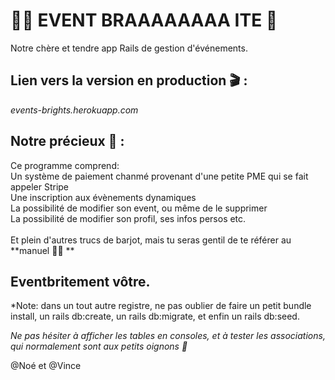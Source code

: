 
  <h1> 🕺🏻 EVENT BRAAAAAAAA ITE 🕺 </h1>

  Notre chère et tendre app Rails de gestion d'événements.

  <h2> Lien vers la version en production 🎬 :</h2>

  *events-brights.herokuapp.com*

  <h2> Notre précieux 💎 :</h2>

  Ce programme comprend:</br>
  Un système de paiement chanmé provenant d'une petite PME qui se fait appeler Stripe</br>
  Une inscription aux évènements dynamiques</br>
  La possibilité de modifier son event, ou même de le supprimer</br>
  La possibilité de modifier son profil, ses infos persos etc.</br></br>
  Et plein d'autres trucs de barjot, mais tu seras gentil de te référer au **manuel 👨🏻 **</br>

  <h2> Eventbritement vôtre.</h2>

  *Note: dans un tout autre registre, ne pas oublier de faire un petit bundle install, un rails db:create, un rails db:migrate, et enfin un rails db:seed.

  *Ne pas hésiter à afficher les tables en consoles, et à tester les associations, qui normalement sont aux petits oignons 🥙*

  @Noé et @Vince